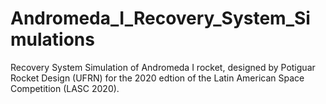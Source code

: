 # Andromeda_I_Recovery_System_Simulations
Recovery System Simulation of Andromeda I rocket, designed by Potiguar Rocket Design (UFRN) for the 2020 edtion of the Latin American Space Competition (LASC 2020).
